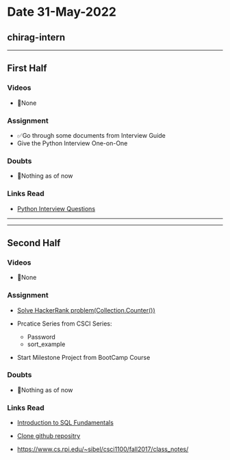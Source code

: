 # Date 31-May-2022

## chirag-intern

<hr>

## First Half

### Videos

- 🚫None

### Assignment

- ✅Go through some documents from Interview Guide
- Give the Python Interview One-on-One

### Doubts

- 🚫Nothing as of now

### Links Read

- [Python Interview Questions](https://www.interviewbit.com/python-interview-questions/)

<hr>
<hr>

## Second Half

### Videos

- 🚫None

### Assignment

- [Solve HackerRank problem(Collection.Counter())](https://github.com/sp18-interns/chirag-intern/blob/main/31-May-2022/HackerRank/collections-counter-problem.png)

- Prcatice Series from CSCI Series:

  - Password
  - sort_example

- Start Milestone Project from BootCamp Course

### Doubts

- 🚫Nothing as of now

### Links Read

- [Introduction to SQL Fundamentals](https://www.thoughtco.com/sql-fundamentals-1019780)

- [Clone github repositry](https://www.jcchouinard.com/clone-github-repository-on-windows/)

- https://www.cs.rpi.edu/~sibel/csci1100/fall2017/class_notes/
